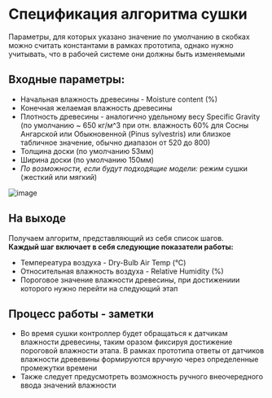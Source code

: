 # Спецификация алгоритма сушки
Параметры, для которых указано значение по умолчанию в скобках можно считать константами в рамках прототипа, однако нужно учитывать, что в рабочей системе они должны быть изменяемыми
## Входные параметры:
* Начальная влажность древесины - Moisture content (%)
* Конечная желаемая влажность древесины
* Плотность древесины - аналогично удельному весу Specific Gravity (по умолчанию ~ 650 кг/м^3 при отн. влажность 60% для Сосны Ангарской или Обыкновенной (Pinus sylvestris) или близкое табличное значение, обычно диапазон от 520 до 800)
* Толщина доски (по умолчанию 53мм)
* Ширина доски (по умолчанию 150мм)
* *По возможности, если будут подходящие модели:* режим сушки (жесткий или мягкий)

![image](https://user-images.githubusercontent.com/56847492/145062437-cf467eac-9a97-4f62-9082-9d743afd8503.png)

## На выходе 
Получаем алгоритм, представляющий из себя список шагов. <br>
**Каждый шаг включает в себя следующие показатели работы:**
* Темпереатура воздуха - Dry-Bulb Air Temp (°C)
* Относительная влажность воздуха - Relative Humidity (%)
* Пороговое значение влажности древесины, при достижениии которого нужно перейти на следующий этап

## Процесс работы - заметки 
* Во время сушки контроллер будет обращаться к датчикам влажности древесины, таким оразом фиксируя достижение пороговой влажности этапа. В рамках прототипа ответы от датчиков влажности древевины формируются вручную через определенные промежутки времени
* Также следует предусмотреть возможность ручного внеочередного ввода значений влажности

